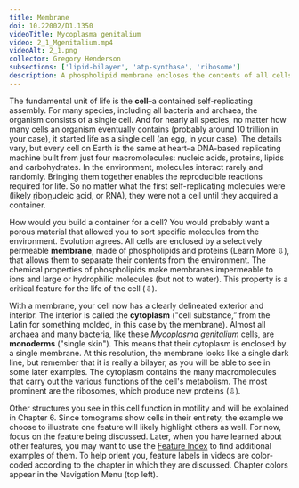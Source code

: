 ```yaml
---
title: Membrane
doi: 10.22002/D1.1350
videoTitle: Mycoplasma genitalium
video: 2_1_Mgenitalium.mp4
videoAlt: 2_1.png
collector: Gregory Henderson
subsections: ['lipid-bilayer', 'atp-synthase', 'ribosome']
description: A phospholipid membrane encloses the contents of all cells, including monoderm Mycoplasma genitalium bacteria, and lets ATP synthase generate energy.
---
```


The fundamental unit of life is the **cell**–a contained self-replicating assembly. For many species, including all bacteria and archaea, the organism consists of a single cell. And for nearly all species, no matter how many cells an organism eventually contains (probably around 10 trillion in your case), it started life as a single cell (an egg, in your case). The details vary, but every cell on Earth is the same at heart–a DNA-based replicating machine built from just four macromolecules:  nucleic acids, proteins, lipids and carbohydrates. In the environment, molecules interact rarely and randomly. Bringing them together enables the reproducible reactions required for life. So no matter what the first self-replicating molecules were (likely <u>r</u>ibo<u>n</u>ucleic <u>a</u>cid, or RNA), they were not a cell until they acquired a container.

How would you build a container for a cell? You would probably want a porous material that allowed you to sort specific molecules from the environment. Evolution agrees. All cells are enclosed by a selectively permeable **membrane**, made of phospholipids and proteins (Learn More ⇩), that allows them to separate their contents from the environment. The chemical properties of phospholipids make membranes impermeable to ions and large or hydrophilic molecules (but not to water). This property is a critical feature for the life of the cell (⇩).

With a membrane, your cell now has a clearly delineated exterior and interior. The interior is called the **cytoplasm** ("cell substance,” from the Latin for something molded, in this case by the membrane). Almost all archaea and many bacteria, like these *Mycoplasma genitalium* cells, are **monoderms** ("single skin"). This means that their cytoplasm is enclosed by a single membrane. At this resolution, the membrane looks like a single dark line, but remember that it is really a bilayer, as you will be able to see in some later examples. The cytoplasm contains the many macromolecules that carry out the various functions of the cell's metabolism. The most prominent are the ribosomes, which produce new proteins (⇩).

Other structures you see in this cell function in motility and will be explained in Chapter 6. Since tomograms show cells in their entirety, the example we choose to illustrate one feature will likely highlight others as well. For now, focus on the feature being discussed. Later, when you have learned about other features, you may want to use the [Feature Index](A-feature-index.html) to find additional examples of them. To help orient you, feature labels in videos are color-coded according to the chapter in which they are discussed. Chapter colors appear in the Navigation Menu (top left).

